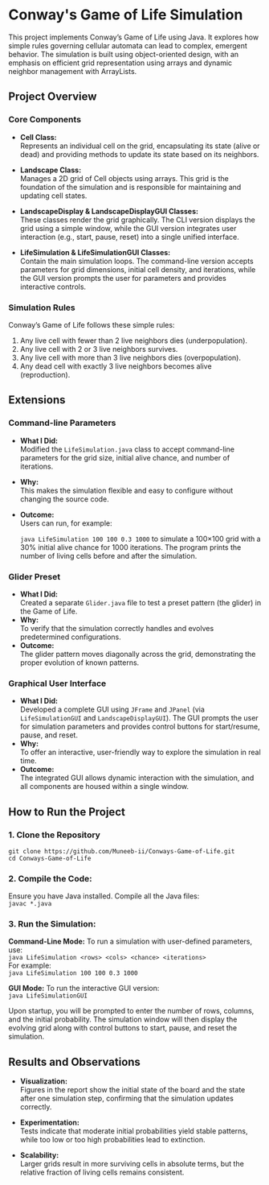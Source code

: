 # Conway's Game of Life Simulation

This project implements Conway’s Game of Life using Java. It explores how simple rules governing cellular automata can lead to complex, emergent behavior. The simulation is built using object-oriented design, with an emphasis on efficient grid representation using arrays and dynamic neighbor management with ArrayLists.

## Project Overview

### Core Components
- **Cell Class:**  
  Represents an individual cell on the grid, encapsulating its state (alive or dead) and providing methods to update its state based on its neighbors.
  
- **Landscape Class:**  
  Manages a 2D grid of Cell objects using arrays. This grid is the foundation of the simulation and is responsible for maintaining and updating cell states.
  
- **LandscapeDisplay & LandscapeDisplayGUI Classes:**  
  These classes render the grid graphically. The CLI version displays the grid using a simple window, while the GUI version integrates user interaction (e.g., start, pause, reset) into a single unified interface.
  
- **LifeSimulation & LifeSimulationGUI Classes:**  
  Contain the main simulation loops. The command-line version accepts parameters for grid dimensions, initial cell density, and iterations, while the GUI version prompts the user for parameters and provides interactive controls.

### Simulation Rules
Conway’s Game of Life follows these simple rules:
1. Any live cell with fewer than 2 live neighbors dies (underpopulation).
2. Any live cell with 2 or 3 live neighbors survives.
3. Any live cell with more than 3 live neighbors dies (overpopulation).
4. Any dead cell with exactly 3 live neighbors becomes alive (reproduction).

## Extensions

### Command-line Parameters
- **What I Did:**  
  Modified the `LifeSimulation.java` class to accept command-line parameters for the grid size, initial alive chance, and number of iterations.  
- **Why:**  
  This makes the simulation flexible and easy to configure without changing the source code.
- **Outcome:**  
  Users can run, for example:

  `java LifeSimulation 100 100 0.3 1000`
to simulate a 100×100 grid with a 30% initial alive chance for 1000 iterations. The program prints the number of living cells before and after the simulation.

### Glider Preset
- **What I Did:**  
Created a separate `Glider.java` file to test a preset pattern (the glider) in the Game of Life.  
- **Why:**  
To verify that the simulation correctly handles and evolves predetermined configurations.
- **Outcome:**  
The glider pattern moves diagonally across the grid, demonstrating the proper evolution of known patterns.

### Graphical User Interface
- **What I Did:**  
Developed a complete GUI using `JFrame` and `JPanel` (via `LifeSimulationGUI` and `LandscapeDisplayGUI`). The GUI prompts the user for simulation parameters and provides control buttons for start/resume, pause, and reset.  
- **Why:**  
To offer an interactive, user-friendly way to explore the simulation in real time.
- **Outcome:**  
The integrated GUI allows dynamic interaction with the simulation, and all components are housed within a single window.

## How to Run the Project

### 1. Clone the Repository
  
`git clone https://github.com/Muneeb-ii/Conways-Game-of-Life.git`  
`cd Conways-Game-of-Life`

### 2. Compile the Code:
Ensure you have Java installed. Compile all the Java files:  
`javac *.java`

### 3. Run the Simulation:

**Command-Line Mode:**
To run a simulation with user-defined parameters, use:  
`java LifeSimulation <rows> <cols> <chance> <iterations>`  
For example:  
`java LifeSimulation 100 100 0.3 1000`

**GUI Mode:**
To run the interactive GUI version:  
`java LifeSimulationGUI`

Upon startup, you will be prompted to enter the number of rows, columns, and the initial probability. The simulation window will then display the evolving grid along with control buttons to start, pause, and reset the simulation.

## Results and Observations

- **Visualization:**  
  Figures in the report show the initial state of the board and the state after one simulation step, confirming that the simulation updates correctly.

- **Experimentation:**  
  Tests indicate that moderate initial probabilities yield stable patterns, while too low or too high probabilities lead to extinction.

- **Scalability:**  
  Larger grids result in more surviving cells in absolute terms, but the relative fraction of living cells remains consistent.
